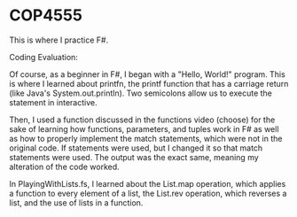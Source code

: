 # COP4555
This is where I practice F#.

Coding Evaluation:

Of course, as a beginner in F#, I began with a "Hello, World!" program. This is where I learned about printfn, the printf function that has a carriage return (like Java's System.out.println). Two semicolons allow us to execute the statement in interactive.

Then, I used a function discussed in the functions video (choose) for the sake of learning how functions, parameters, and tuples work in F# as well as how to properly implement the match statements, which were not in the original code. If statements were used, but I changed it so that match statements were used. The output was the exact same, meaning my alteration of the code worked.

In PlayingWithLists.fs, I learned about the List.map operation, which applies a function to every element of a list, the List.rev operation, which reverses a list, and the use of lists in a function.
